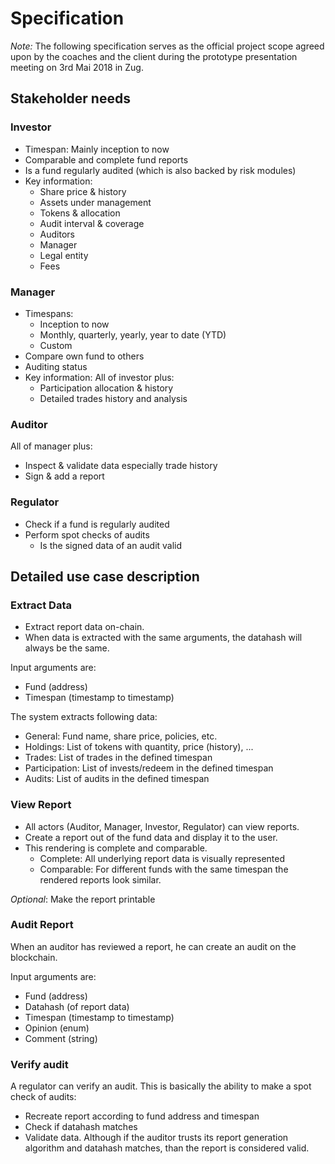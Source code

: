 # Specification

_Note:_ The following specification serves as the official project scope agreed upon by the coaches and the client during the prototype presentation meeting on 3rd Mai 2018 in Zug.

## Stakeholder needs

### Investor

- Timespan: Mainly inception to now
- Comparable and complete fund reports
- Is a fund regularly audited (which is also backed by risk modules)
- Key information:
  - Share price & history
  - Assets under management
  - Tokens & allocation
  - Audit interval & coverage
  - Auditors
  - Manager
  - Legal entity
  - Fees

### Manager

- Timespans:
  - Inception to now
  - Monthly, quarterly, yearly, year to date (YTD)
  - Custom
- Compare own fund to others
- Auditing status
- Key information: All of investor plus:
  - Participation allocation & history
  - Detailed trades history and analysis

### Auditor

All of manager plus:

- Inspect & validate data especially trade history
- Sign & add a report

### Regulator

- Check if a fund is regularly audited
- Perform spot checks of audits
  - Is the signed data of an audit valid

## Detailed use case description

### Extract Data

- Extract report data on-chain.
- When data is extracted with the same arguments, the datahash will always be the same.

Input arguments are:

- Fund (address)
- Timespan (timestamp to timestamp)

The system extracts following data:

- General: Fund name, share price, policies, etc.
- Holdings: List of tokens with quantity, price (history), ...
- Trades: List of trades in the defined timespan
- Participation: List of invests/redeem in the defined timespan
- Audits: List of audits in the defined timespan

### View Report

- All actors (Auditor, Manager, Investor, Regulator) can view reports.
- Create a report out of the fund data and display it to the user.
- This rendering is complete and comparable.
  - Complete: All underlying report data is visually represented
  - Comparable: For different funds with the same timespan the rendered reports look similar.

_Optional_: Make the report printable

### Audit Report

When an auditor has reviewed a report, he can create an audit on the blockchain.

Input arguments are:

- Fund (address)
- Datahash (of report data)
- Timespan (timestamp to timestamp)
- Opinion (enum)
- Comment (string)

### Verify audit

A regulator can verify an audit.
This is basically the ability to make a spot check of audits:

- Recreate report according to fund address and timespan
- Check if datahash matches
- Validate data. Although if the auditor trusts its report generation algorithm and datahash matches, than the report is considered valid.
